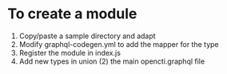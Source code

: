 # To create a module

1. Copy/paste a sample directory and adapt
2. Modify graphql-codegen.yml to add the mapper for the type
3. Register the module in index.js
4. Add new types in union (2) the main opencti.graphql file
